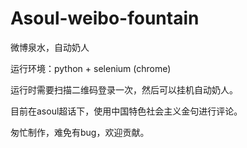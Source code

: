 # Asoul-weibo-fountain
微博泉水，自动奶人

运行环境：python + selenium (chrome)

运行时需要扫描二维码登录一次，然后可以挂机自动奶人。

目前在asoul超话下，使用中国特色社会主义金句进行评论。

匆忙制作，难免有bug，欢迎贡献。
